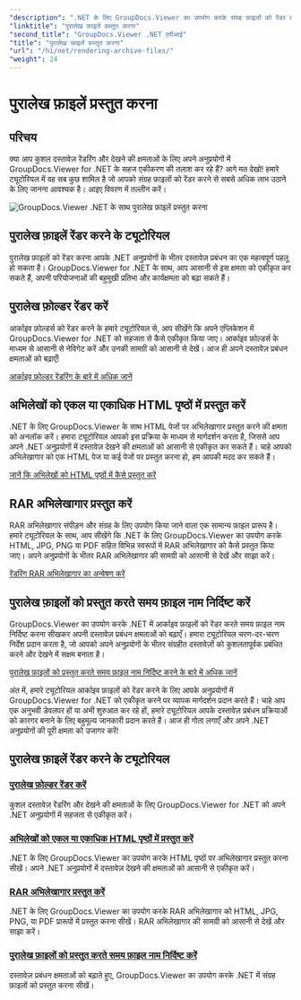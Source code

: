 ```yaml
---
"description": ".NET के लिए GroupDocs.Viewer का उपयोग करके संग्रह फ़ाइलों को रेंडर करने के लिए व्यापक ट्यूटोरियल खोजें। अपने .NET अनुप्रयोगों में सहज और कुशलतापूर्वक एकीकृत करें।"
"linktitle": "पुरालेख फ़ाइलें प्रस्तुत करना"
"second_title": "GroupDocs.Viewer .NET एपीआई"
"title": "पुरालेख फ़ाइलें प्रस्तुत करना"
"url": "/hi/net/rendering-archive-files/"
"weight": 24
---
```


# पुरालेख फ़ाइलें प्रस्तुत करना

## परिचय

क्या आप कुशल दस्तावेज़ रेंडरिंग और देखने की क्षमताओं के लिए अपने अनुप्रयोगों में GroupDocs.Viewer for .NET के सहज एकीकरण की तलाश कर रहे हैं? आगे मत देखो! हमारे ट्यूटोरियल में वह सब कुछ शामिल है जो आपको संग्रह फ़ाइलों को रेंडर करने से सबसे अधिक लाभ उठाने के लिए जानना आवश्यक है। आइए विवरण में तल्लीन करें।

![GroupDocs.Viewer .NET के साथ पुरालेख फ़ाइलें प्रस्तुत करना](/viewer/rendering-archive-files/image.png)

## पुरालेख फ़ाइलें रेंडर करने के ट्यूटोरियल

पुरालेख फ़ाइलों को रेंडर करना आपके .NET अनुप्रयोगों के भीतर दस्तावेज़ प्रबंधन का एक महत्वपूर्ण पहलू हो सकता है। GroupDocs.Viewer for .NET के साथ, आप आसानी से इस क्षमता को एकीकृत कर सकते हैं, अपनी परियोजनाओं की बहुमुखी प्रतिभा और कार्यक्षमता को बढ़ा सकते हैं।

## पुरालेख फ़ोल्डर रेंडर करें

आर्काइव फ़ोल्डर्स को रेंडर करने के हमारे ट्यूटोरियल से, आप सीखेंगे कि अपने एप्लिकेशन में GroupDocs.Viewer for .NET को सहजता से कैसे एकीकृत किया जाए। आर्काइव फ़ोल्डर्स के माध्यम से आसानी से नेविगेट करें और उनकी सामग्री को आसानी से देखें। आज ही अपने दस्तावेज़ प्रबंधन क्षमताओं को बढ़ाएँ!

[आर्काइव फ़ोल्डर रेंडरिंग के बारे में अधिक जानें](./render-archive-folder/)

## अभिलेखों को एकल या एकाधिक HTML पृष्ठों में प्रस्तुत करें

.NET के लिए GroupDocs.Viewer के साथ HTML पेजों पर अभिलेखागार प्रस्तुत करने की क्षमता को अनलॉक करें। हमारा ट्यूटोरियल आपको इस प्रक्रिया के माध्यम से मार्गदर्शन करता है, जिससे आप अपने .NET अनुप्रयोगों में दस्तावेज़ देखने की क्षमताओं को आसानी से एकीकृत कर सकते हैं। चाहे आपको अभिलेखागार को एक HTML पेज या कई पेजों पर प्रस्तुत करना हो, हम आपकी मदद कर सकते हैं।

[जानें कि अभिलेखों को HTML पृष्ठों में कैसे प्रस्तुत करें](./render-archives-html/)

## RAR अभिलेखागार प्रस्तुत करें

RAR अभिलेखागार संपीड़न और संग्रह के लिए उपयोग किया जाने वाला एक सामान्य फ़ाइल प्रारूप है। हमारे ट्यूटोरियल के साथ, आप सीखेंगे कि .NET के लिए GroupDocs.Viewer का उपयोग करके HTML, JPG, PNG या PDF सहित विभिन्न स्वरूपों में RAR अभिलेखागार को कैसे प्रस्तुत किया जाए। अपने अनुप्रयोगों के भीतर RAR अभिलेखागार की सामग्री को आसानी से देखें और साझा करें।

[रेंडरिंग RAR अभिलेखागार का अन्वेषण करें](./render-rar/)

## पुरालेख फ़ाइलों को प्रस्तुत करते समय फ़ाइल नाम निर्दिष्ट करें

GroupDocs.Viewer का उपयोग करके .NET में आर्काइव फ़ाइलों को रेंडर करते समय फ़ाइल नाम निर्दिष्ट करना सीखकर अपनी दस्तावेज़ प्रबंधन क्षमताओं को बढ़ाएँ। हमारा ट्यूटोरियल चरण-दर-चरण निर्देश प्रदान करता है, जो आपको अपने अनुप्रयोगों के भीतर संग्रहीत दस्तावेज़ों को कुशलतापूर्वक प्रबंधित करने और देखने में सक्षम बनाता है।

[पुरालेख फ़ाइलों को प्रस्तुत करते समय फ़ाइल नाम निर्दिष्ट करने के बारे में अधिक जानें](./specify-filename-render-archive/)

अंत में, हमारे ट्यूटोरियल आर्काइव फ़ाइलों को रेंडर करने के लिए आपके अनुप्रयोगों में GroupDocs.Viewer for .NET को एकीकृत करने पर व्यापक मार्गदर्शन प्रदान करते हैं। चाहे आप एक अनुभवी डेवलपर हों या अभी शुरुआत कर रहे हों, हमारे ट्यूटोरियल आपके दस्तावेज़ प्रबंधन प्रक्रियाओं को कारगर बनाने के लिए बहुमूल्य जानकारी प्रदान करते हैं। आज ही गोता लगाएँ और अपने .NET अनुप्रयोगों की पूरी क्षमता को उजागर करें!
## पुरालेख फ़ाइलें रेंडर करने के ट्यूटोरियल
### [पुरालेख फ़ोल्डर रेंडर करें](./render-archive-folder/)
कुशल दस्तावेज़ रेंडरिंग और देखने की क्षमताओं के लिए GroupDocs.Viewer for .NET को अपने .NET अनुप्रयोगों में सहजता से एकीकृत करें।
### [अभिलेखों को एकल या एकाधिक HTML पृष्ठों में प्रस्तुत करें](./render-archives-html/)
.NET के लिए GroupDocs.Viewer का उपयोग करके HTML पृष्ठों पर अभिलेखागार प्रस्तुत करना सीखें। अपने .NET अनुप्रयोगों में दस्तावेज़ देखने की क्षमताओं को आसानी से एकीकृत करें।
### [RAR अभिलेखागार प्रस्तुत करें](./render-rar/)
.NET के लिए GroupDocs.Viewer का उपयोग करके RAR अभिलेखागार को HTML, JPG, PNG, या PDF प्रारूपों में प्रस्तुत करना सीखें। RAR अभिलेखागार की सामग्री को आसानी से देखें और साझा करें।
### [पुरालेख फ़ाइलों को प्रस्तुत करते समय फ़ाइल नाम निर्दिष्ट करें](./specify-filename-render-archive/)
दस्तावेज़ प्रबंधन क्षमताओं को बढ़ाते हुए, GroupDocs.Viewer का उपयोग करके .NET में संग्रह फ़ाइलों को प्रस्तुत करना सीखें।